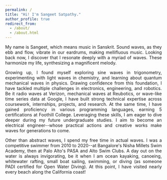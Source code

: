 ```yaml
---
permalink: /
title: "Hi! I'm Sangeet Satpathy."
author_profile: true
redirect_from: 
  - /about/
  - /about.html
---
```

<div style="text-align:justify;">
My name is Sangeet, which means music in Sanskrit. Sound waves, as they ebb and flow, vibrate in our eardrums, making mellifluous music. Looking back now, I discover that I resonate deeply with a myriad of waves. These harmonize my life, synthesizing a magnificent melody. 

Growing up, I found myself exploring sine waves in trigonometry, experimenting with light waves in chemistry, and learning about quantum mechanical waves in physics. Drawing confidence from this foundation, I have tackled multiple challenges in electronics, engineering, and robotics. Be it radio waves at Verizon, mechanical waves at Reubotics, or wave-like time series data at Google, I have built strong technical expertise across coursework, internships, projects, and research. At the same time, I have gained proficiency in various programming languages, earning 5 certifications at Foothill College. Leveraging these skills, I am eager to dive deeper during my future undergraduate studies. I aim to become an electrical engineer--whose practical actions and creative works make waves for generations to come. 

Other than abstract waves, I spend my free time in actual waves. I was a competitive swimmer from 2010 to 2020--at Bangalore's Nisha Millets Swim Academy, then at Palo Alto's PASA and Alto Swim Clubs. A day out on the water is always invigorating, be it when I am ocean kayaking, canoeing, whitewater rafting, small boat sailing, swimming, or diving (as someone PADI certified for Open Water Diving). At this point, I have visited nearly every beach along the California coast!

</div>